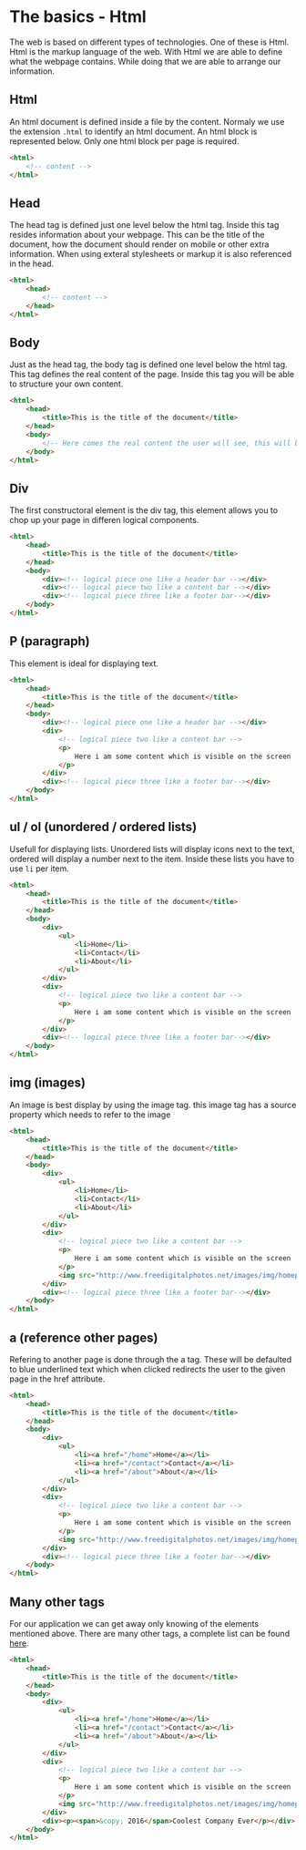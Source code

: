 # The basics - Html

The web is based on different types of technologies. One of these is Html. Html is the markup language of the web. With Html we are able to define what the webpage contains. While doing that we are able to arrange our information.

## Html

An html document is defined inside a file by the content. Normaly we use the extension `.html` to identify an html document. An html block is represented below. Only one html block per page is required.

```html
<html>
    <!-- content -->
</html>
```

## Head

The head tag is defined just one level below the html tag. Inside this tag resides information about your webpage. This can be the title of the document, how the document should render on mobile or other extra information. When using exteral stylesheets or markup it is also referenced in the head.

```html
<html>
    <head>
        <!-- content -->
    </head>
</html>
```
## Body

Just as the head tag, the body tag is defined one level below the html tag. This tag defines the real content of the page. Inside this tag you will be able to structure your own content.
```html
<html>
    <head>
        <title>This is the title of the document</title>
    </head>
    <body>
        <!-- Here comes the real content the user will see, this will be rendered by the browser -->
    </body>
</html>
```

## Div

The first constructoral element is the div tag, this element allows you to chop up your page in differen logical components.
```html
<html>
    <head>
        <title>This is the title of the document</title>
    </head>
    <body>
        <div><!-- logical piece one like a header bar --></div>
        <div><!-- logical piece two like a content bar --></div>
        <div><!-- logical piece three like a footer bar--></div>
    </body>
</html>
```

## P (paragraph)

This element is ideal for displaying text.

```html
<html>
    <head>
        <title>This is the title of the document</title>
    </head>
    <body>
        <div><!-- logical piece one like a header bar --></div>
        <div>
            <!-- logical piece two like a content bar -->
            <p>
                Here i am some content which is visible on the screen
            </p>
        </div>
        <div><!-- logical piece three like a footer bar--></div>
    </body>
</html>
```

## ul / ol (unordered / ordered lists)

Usefull for displaying lists. Unordered lists will display icons next to the text, ordered will display a number next to the item. Inside these lists you have to use `li` per item.

```html
<html>
    <head>
        <title>This is the title of the document</title>
    </head>
    <body>
        <div>
            <ul>
                <li>Home</li>
                <li>Contact</li>
                <li>About</li>
            </ul>
        </div>
        <div>
            <!-- logical piece two like a content bar -->
            <p>
                Here i am some content which is visible on the screen
            </p>
        </div>
        <div><!-- logical piece three like a footer bar--></div>
    </body>
</html>
```

## img (images)

An image is best display by using the image tag. this image tag has a source property which needs to refer to the image

```html
<html>
    <head>
        <title>This is the title of the document</title>
    </head>
    <body>
        <div>
            <ul>
                <li>Home</li>
                <li>Contact</li>
                <li>About</li>
            </ul>
        </div>
        <div>
            <!-- logical piece two like a content bar -->
            <p>
                Here i am some content which is visible on the screen
            </p>
            <img src="http://www.freedigitalphotos.net/images/img/homepage/87357.jpg">
        </div>
        <div><!-- logical piece three like a footer bar--></div>
    </body>
</html>
```

## a (reference other pages)

Refering to another page is done through the a tag. These will be defaulted to blue underlined text which when clicked redirects the user to the given page in the href attribute.

```html
<html>
    <head>
        <title>This is the title of the document</title>
    </head>
    <body>
        <div>
            <ul>
                <li><a href="/home">Home</a></li>
                <li><a href="/contact">Contact</a></li>
                <li><a href="/about">About</a></li>
            </ul>
        </div>
        <div>
            <!-- logical piece two like a content bar -->
            <p>
                Here i am some content which is visible on the screen
            </p>
            <img src="http://www.freedigitalphotos.net/images/img/homepage/87357.jpg">
        </div>
        <div><!-- logical piece three like a footer bar--></div>
    </body>
</html>
```

## Many other tags

For our application we can get away only knowing of the elements mentioned above. There are many other tags, a complete list can be found [here](https://developer.mozilla.org/en-US/docs/Web/HTML/Element).

```html
<html>
    <head>
        <title>This is the title of the document</title>
    </head>
    <body>
        <div>
            <ul>
                <li><a href="/home">Home</a></li>
                <li><a href="/contact">Contact</a></li>
                <li><a href="/about">About</a></li>
            </ul>
        </div>
        <div>
            <!-- logical piece two like a content bar -->
            <p>
                Here i am some content which is visible on the screen
            </p>
            <img src="http://www.freedigitalphotos.net/images/img/homepage/87357.jpg">
        </div>
        <div><p><span>&copy; 2016</span>Coolest Company Ever</p></div>
    </body>
</html>
```
